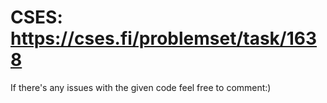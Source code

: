 # CSES: https://cses.fi/problemset/task/1638


If there's any issues with the given code feel free to comment:)
